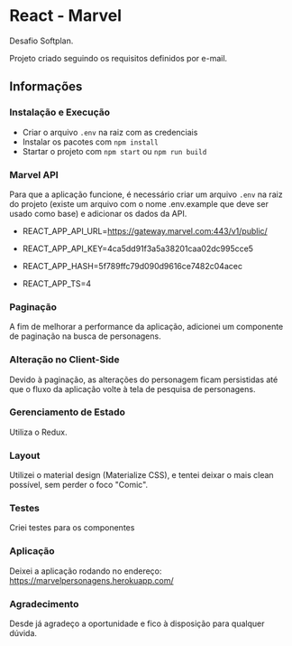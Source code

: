 # React - Marvel
Desafio Softplan.

Projeto criado seguindo os requisitos definidos por e-mail.

## Informações

### Instalação e Execução

- Criar o arquivo `.env` na raiz com as credenciais
- Instalar os pacotes com `npm install`
- Startar o projeto com `npm start` ou `npm run build`

### Marvel API
Para que a aplicação funcione, é necessário criar um arquivo `.env` na raiz do projeto (existe um arquivo com o nome .env.example que deve ser usado como base) e adicionar os dados da API.

- REACT_APP_API_URL=https://gateway.marvel.com:443/v1/public/

- REACT_APP_API_KEY=4ca5dd91f3a5a38201caa02dc995cce5

- REACT_APP_HASH=5f789ffc79d090d9616ce7482c04acec

- REACT_APP_TS=4

### Paginação
A fim de melhorar a performance da aplicação, adicionei um componente de paginação na busca de personagens.

### Alteração no Client-Side
Devido à paginação, as alterações do personagem ficam persistidas até que o fluxo da aplicação volte à tela de pesquisa de personagens.

### Gerenciamento de Estado
Utiliza o Redux.

### Layout
Utilizei o material design (Materialize CSS), e tentei deixar o mais clean possível, sem perder o foco "Comic".

### Testes
Criei testes para os componentes

### Aplicação
Deixei a aplicação rodando no endereço: https://marvelpersonagens.herokuapp.com/

### Agradecimento
Desde já agradeço a oportunidade e fico à disposição para qualquer dúvida.
